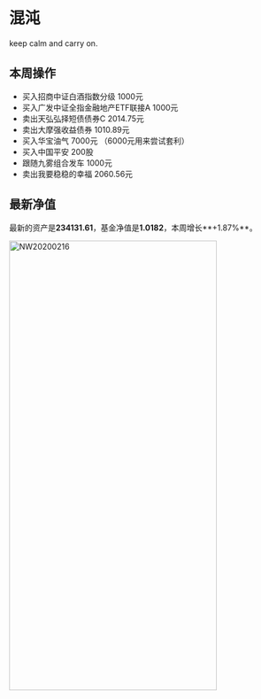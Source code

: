 # 混沌
keep calm and carry on.

## 本周操作
- 买入招商中证白酒指数分级 1000元
- 买入广发中证全指金融地产ETF联接A 1000元
- 卖出天弘弘择短债债券C 2014.75元
- 卖出大摩强收益债券 1010.89元
- 买入华宝油气 7000元 （6000元用来尝试套利）
- 买入中国平安 200股
- 跟随九雾组合发车 1000元
- 卖出我要稳稳的幸福 2060.56元

## 最新净值

最新的资产是**234131.61**，基金净值是**1.0182**，本周增长**+1.87%**。

 <img src="./_images/investment/NW20200216.PNG" width="375" height="812" alt="NW20200216" align="center"/>